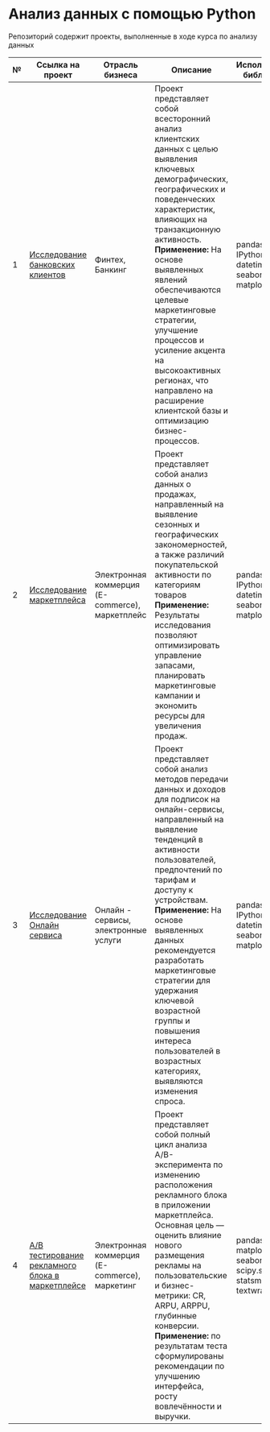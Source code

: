 # Анализ данных с помощью Python
Репозиторий содержит проекты, выполненные в ходе курса по анализу данных

№ | Ссылка на проект | Отрасль бизнеса | Описание | Используемые библиотеки | Презентация проекта
---|---|---|---|---|---
1 | [Исследование банковских клиентов](https://github.com/Elena-Kos/Portfolio_Python/tree/911ac9ed29bf834aa433ddd21a5ef61c83cfa68f/Banking_research)| Финтех, Банкинг | Проект представляет собой всесторонний анализ клиентских данных с целью выявления ключевых демографических, географических и поведенческих характеристик, влияющих на транзакционную активность. **Применение:** На основе выявленных явлений обеспечиваются целевые маркетинговые стратегии, улучшение процессов и усиление акцента на высокоактивных регионах, что направлено на расширение клиентской базы и оптимизацию бизнес-процессов.|pandas; numpy; IPython.display; datetime; seaborn; matplotlib| [Презентация: "Исследование банковских клиентов"]( https://drive.google.com/file/d/1NBOz8wsszi0MoZJ7TU1-UfXj0rb7iPr8/view?usp=sharing)
2 | [Исследование маркетплейса](https://github.com/Elena-Kos/Portfolio_Python/tree/911ac9ed29bf834aa433ddd21a5ef61c83cfa68f/Marketplace_research)| Электронная коммерция (E-commerce), маркетплейс | Проект представляет собой анализ данных о продажах, направленный на выявление сезонных и географических закономерностей, а также различий покупательской активности по категориям товаров **Применение:** Результаты исследования позволяют оптимизировать управление запасами, планировать маркетинговые кампании и экономить ресурсы для увеличения продаж.|pandas; numpy; IPython.display; datetime; seaborn; matplotlib| [Презентация: "Исследование маркетплейса"]( https://drive.google.com/file/d/1dXk3q74F4zGFns1jYLEu6Rspqokh_V6V/view?usp=sharing)
3 | [Исследование Онлайн сервиса](https://github.com/Elena-Kos/Portfolio_Python/tree/911ac9ed29bf834aa433ddd21a5ef61c83cfa68f/OnlineService_research)| Онлайн - сервисы, электронные услуги | Проект представляет собой анализ методов передачи данных и доходов для подписок на онлайн-сервисы, направленный на выявление тенденций в активности пользователей, предпочтений по тарифам и доступу к устройствам. **Применение:** На основе выявленных данных рекомендуется разработать маркетинговые стратегии для удержания ключевой возрастной группы и повышения интереса пользователей в возрастных категориях, выявляются изменения спроса.|pandas; numpy; IPython.display; datetime; seaborn; matplotlib| [Презентация: "Исследование Онлайн сервиса"](https://drive.google.com/file/d/16V7OqPaDjkNmbUH_qZRckwWlyMSOhjLx/view?usp=sharing)
4 | [A/B тестирование рекламного блока в маркетплейсе](https://github.com/Elena-Kos/Portfolio_Python/tree/6b83dcb49c044d3ca40aa9b98fcdaa890a0cf0b9/AB_test) | Электронная коммерция (E-commerce), маркетинг | Проект представляет собой полный цикл анализа A/B-эксперимента по изменению расположения рекламного блока в приложении маркетплейса. Основная цель — оценить влияние нового размещения рекламы на пользовательские и бизнес-метрики: CR, ARPU, ARPPU, глубинные конверсии. **Применение:** по результатам теста сформулированы рекомендации по улучшению интерфейса, росту вовлечённости и выручки.| pandas; numpy; matplotlib; seaborn; scipy.stats; statsmodels; textwrap; plotly | [Презентация: "Проект A/B теста расположения рекламы"](https://drive.google.com/file/d/1yN_VcukfwLCW818NC0cDAwK7k5i_-I3i/view?usp=sharing)
